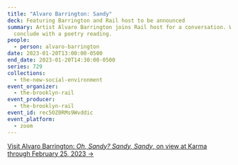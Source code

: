 ```yaml
---
title: "Alvaro Barrington: Sandy"
deck: Featuring Barrington and Rail host to be announced
summary: Artist Alvaro Barrington joins Rail host for a conversation. We
  conclude with a poetry reading.
people:
  - person: alvaro-barrington
date: 2023-01-20T13:00:00-0500
end_date: 2023-01-20T14:30:00-0500
series: 729
collections:
  - the-new-social-environment
event_organizer:
  - the-brooklyn-rail
event_producer:
  - the-brooklyn-rail
event_id: rec5OZ0RMs9Wvddic
event_platform:
  - zoom
---
```

[V﻿isit Alvaro Barrington: *Oh, Sandy? Sandy, Sandy*, on view at Karma through February 25, 2023 →](https://karmakarma.org/exhibitions/alvaro-barrington-ny-2023/)